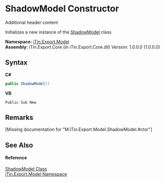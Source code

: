 # ShadowModel Constructor 
Additional header content 

Initializes a new instance of the <a href="5e618efb-a9d3-cfad-a391-6f14d5b8b056">ShadowModel</a> class

**Namespace:**&nbsp;<a href="ef57ffcc-e95e-b212-5a46-9aa6f5a3511f">iTin.Export.Model</a><br />**Assembly:**&nbsp;iTin.Export.Core (in iTin.Export.Core.dll) Version: 1.0.0.0 (1.0.0.0)

## Syntax

**C#**<br />
``` C#
public ShadowModel()
```

**VB**<br />
``` VB
Public Sub New
```


## Remarks
\[Missing <remarks> documentation for "M:iTin.Export.Model.ShadowModel.#ctor"\]

## See Also


#### Reference
<a href="5e618efb-a9d3-cfad-a391-6f14d5b8b056">ShadowModel Class</a><br /><a href="ef57ffcc-e95e-b212-5a46-9aa6f5a3511f">iTin.Export.Model Namespace</a><br />